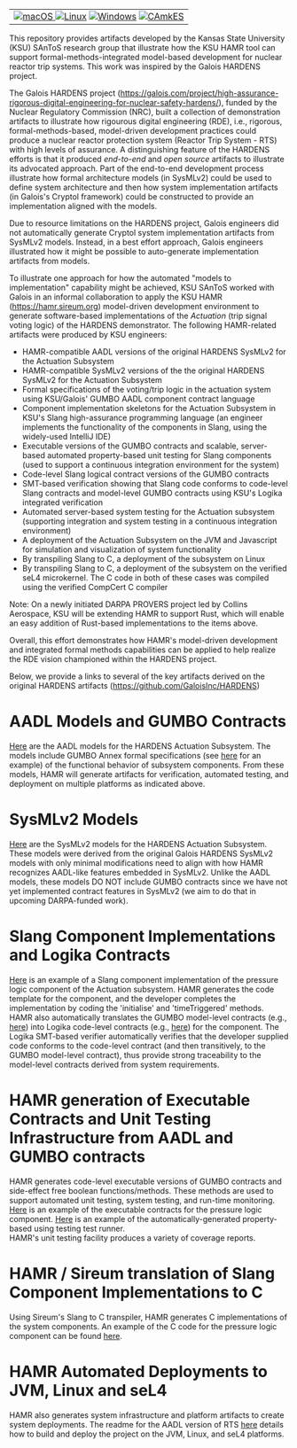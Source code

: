 <table><tr><td> 
<a href="https://github.com/santoslab/rts-showcase/actions/workflows/CI-macOS.yml"><img src="https://github.com/santoslab/rts-showcase/actions/workflows/CI-macOS.yml/badge.svg" alt="macOS"> </a>
<a href="https://github.com/santoslab/rts-showcase/actions/workflows/CI_linux.yml"><img src="https://github.com/santoslab/rts-showcase/actions/workflows/CI_linux.yml/badge.svg" alt="Linux"></a>
<a href="https://github.com/santoslab/rts-showcase/actions/workflows/CI-windows.yml"><img src="https://github.com/santoslab/rts-showcase/actions/workflows/CI-windows.yml/badge.svg" alt="Windows"></a>
<a href="https://github.com/santoslab/rts-showcase/actions/workflows/CI-camkes.yml"><img src="https://github.com/santoslab/rts-showcase/actions/workflows/CI-camkes.yml/badge.svg" alt="CAmkES"></a>
</td></tr></table>


This repository provides artifacts developed by the Kansas State University (KSU) SAnToS research group that illustrate how the KSU HAMR tool can support formal-methods-integrated model-based development for nuclear reactor trip systems.  This work was inspired by the Galois HARDENS project.

The Galois HARDENS project (https://galois.com/project/high-assurance-rigorous-digital-engineering-for-nuclear-safety-hardens/), funded by the Nuclear Regulatory Commission (NRC), built a collection of demonstration artifacts to illustrate how rigourous digital engineering (RDE), i.e., rigorous, formal-methods-based, model-driven development practices could produce a nuclear reactor protection system (Reactor Trip System - RTS) with high levels of assurance.  A distinguishing feature of the HARDENS efforts is that it produced *end-to-end* and *open source* artifacts to illustrate its advocated approach.  Part of the end-to-end development process illustrate how formal architecture models (in SysMLv2) could be used to define system architecture and then how system implementation artifacts (in Galois's Cryptol framework) could be constructed to provide an implementation aligned with the models.

Due to resource limitations on the HARDENS project, Galois engineers did not automatically generate Cryptol system implementation artifacts from SysMLv2 models.  Instead, in a best effort approach, Galois engineers illustrated how it might be possible to auto-generate implementation artifacts from models.

To illustrate one approach for how the automated "models to implementation" capability might be achieved, KSU SAnToS worked with Galois in an informal collaboration to apply the KSU HAMR (https://hamr.sireum.org) model-driven development environment to generate software-based implementations of the *Actuation* (trip signal voting logic) of the HARDENS demonstrator.   The following HAMR-related artifacts were produced by KSU engineers:

* HAMR-compatible AADL versions of the original HARDENS SysMLv2 for the Actuation Subsystem
* HAMR-compatible SysMLv2 versions of the the original HARDENS SysMLv2 for the Actuation Subsystem
* Formal specifications of the voting/trip logic in the actuation system using KSU/Galois' GUMBO AADL component contract language
* Component implementation skeletons for the Actuation Subsystem in KSU's Slang high-assurance programming language (an engineer implements the
functionality of the components in Slang, using the widely-used IntelliJ IDE)
* Executable versions of the GUMBO contracts and scalable, server-based automated property-based unit testing for Slang components (used to support a continuous integration environment for the system)
* Code-level Slang logical contract versions of the GUMBO contracts
* SMT-based verification showing that Slang code conforms to code-level Slang contracts and model-level GUMBO contracts using KSU's Logika integrated verification
* Automated server-based system testing for the Actuation subsystem (supporting integration and system testing in a continuous integration environment)
* A deployment of the Actuation Subsystem on the JVM and Javascript for simulation and visualization of system functionality
* By transpiling Slang to C, a deployment of the subsystem on Linux
* By transpiling Slang to C, a deployment of the subsystem on the verified seL4 microkernel.  The C code in both of these cases was compiled using the verified CompCert C compiler

Note: On a newly initiated DARPA PROVERS project led by Collins Aerospace, KSU will be extending HAMR to support Rust, which will enable an easy addition of Rust-based implementations to the items above.

Overall, this effort demonstrates how HAMR's model-driven development and integrated formal methods capabilities can be applied to help realize the RDE vision championed within the HARDENS project.

Below, we provide a links to several of the key artifacts derived on the original HARDENS artifacts (https://github.com/GaloisInc/HARDENS)

AADL Models and GUMBO Contracts
==================================

[Here](aadl/aadl/packages/Actuation.aadl) are the AADL models for the HARDENS Actuation Subsystem.  The models include GUMBO Annex formal specifications (see [here](aadl/aadl/packages/Actuation.aadl#L40-L55) for an example) of the functional behavior of subsystem components.   From these models, HAMR will generate artifacts for verification, automated testing, and deployment on multiple platforms as indicated above.

SysMLv2 Models
===============

[Here](sysmlv2/sysml/Actuation.sysml) are the SysMLv2 models for the HARDENS Actuation Subsystem.  These models were derived from the original Galois HARDENS SysMLv2 models with only minimal modifications need to align with how HAMR recognizes AADL-like features embedded in SysMLv2.   Unlike the AADL models, these models DO NOT include GUMBO contracts since we have not yet implemented contract features in SysMLv2 (we aim to do that in upcoming DARPA-funded work).

Slang Component Implementations and Logika Contracts
=====================================================

[Here](aadl/hamr/slang/src/main/component/RTS/Actuation/CoincidenceLogic_i_actuationSubsystem_actuationUnit1_pressureLogic_coincidenceLogic.scala) is an example of a Slang component implementation of the pressure logic component of the Actuation subsystem.  HAMR generates the code template for the component, and the developer completes the implementation by coding the 'initialise' and 'timeTriggered' methods.   HAMR also automatically translates the GUMBO model-level contracts (e.g., [here](aadl/aadl/packages/Actuation.aadl#L40-L55)) into Logika code-level contracts (e.g., [here](aadl/hamr/slang/src/main/component/RTS/Actuation/CoincidenceLogic_i_actuationSubsystem_actuationUnit1_pressureLogic_coincidenceLogic.scala#L30-#L51)) for the component.  The Logika SMT-based verifier automatically verifies that the developer supplied code conforms to the code-level contract (and then transitively, to the GUMBO model-level contract), thus provide strong traceability to the model-level contracts derived from system requirements. 

<!-- (XXX eventually, insert a screen shot of Logika verification). -->

HAMR generation of Executable Contracts and Unit Testing Infrastructure from AADL and GUMBO contracts
======================================================================================================

HAMR generates code-level executable versions of GUMBO contracts and side-effect free boolean functions/methods.  These methods are used to support automated unit testing, system testing, and run-time monitoring.   [Here](aadl/hamr/slang/src/main/bridge/RTS/Actuation/CoincidenceLogic_i_actuationSubsystem_actuationUnit1_pressureLogic_coincidenceLogic_GumboX.scala) is an example of the executable contracts for the pressure logic component.  [Here](aadl/hamr/slang/src/test/bridge/RTS/Actuation/CoincidenceLogic_i_actuationSubsystem_actuationUnit1_pressureLogic_coincidenceLogic_GumboX_UnitTests.scala) is an example of the automatically-generated property-based using testing test runner.   
HAMR's unit testing facility produces a variety of coverage reports. 

<!-- (XXXX eventually include a screen shot of the code coverage for a selected component).   HAMR also auto-generates a server-based test runners, allowing the unit testing to deployed on a Jenkins-based server. -->

HAMR / Sireum translation of Slang Component Implementations to C
===================================================================

Using Sireum's Slang to C transpiler, HAMR generates C implementations of the system components.  An example of the C code for the pressure logic component can be found [here](aadl/hamr/c/nix/library/RTS/Actuation/RTS_Actuation_CoincidenceLogic_i_actuationSubsystem_actuationUnit1_pressureLogic_coincidenceLogic.c).

HAMR Automated Deployments to JVM, Linux and seL4
===================================================================

HAMR also generates system infrastructure and platform artifacts to create system deployments.  The readme for the AADL version of RTS [here](aadl/readme.md) details how to build and deploy the project on the JVM, Linux, and seL4 platforms.